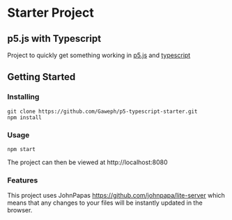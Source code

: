 # Starter Project 
## p5.js with Typescript
Project to quickly get something working in [p5.js](https://p5js.org/) and [typescript](https://www.typescriptlang.org/)

## Getting Started

### Installing

```
git clone https://github.com/Gaweph/p5-typescript-starter.git
npm install
```

### Usage

```
npm start
```

The project can then be viewed at http://localhost:8080

### Features

This project uses JohnPapas https://github.com/johnpapa/lite-server which means that any changes to your files will be instantly updated in the browser.